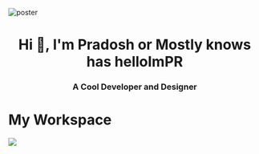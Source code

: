 ![poster](https://user-images.githubusercontent.com/69463173/159645633-6096a6ed-b759-4ad9-879c-df36cd008cfe.png)

<h1 align="center">Hi 👋, I'm Pradosh or Mostly knows has helloImPR</h1>
<h3 align="center">A Cool Developer and Designer</h3>
<p align="center">
  <h1>My Workspace</h1>
  <a href="https://github.com/pradosh-arduino">
    <img src="https://skillicons.dev/icons?i=git,vim,c,cpp,cs,lua,bash,dotnet,github,idea,linux,md,python,raspberrypi,stackoverflow,vscode,visualstudio,blender,arduino,"   />
  </a>
</p>
